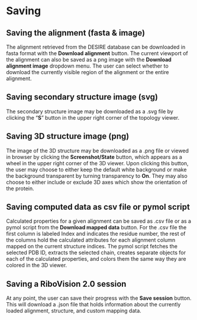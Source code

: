 # Saving
## Saving the alignment (fasta & image)
The alignment retrieved from the DESIRE database can be downloaded in fasta format with the **Download alignment** button. 
The current viewport of the alignment can also be saved as a png image with the **Download alignment image** dropdown menu. 
The user can select whether to download the currently visible region of the alignment or the entire alignment.

## Saving secondary structure image (svg) 
The secondary structure image may be downloaded as a .svg file by clicking the “**S**” button in the upper right corner of the topology viewer. 

## Saving 3D structure image (png) 
The image of the 3D structure may be downloaded as a .png file or viewed in browser by clicking the **Screenshot/State** button, which appears as a wheel in the upper right corner of the 3D viewer. Upon clicking this button, the user may choose to either keep the default white background or make the background transparent by turning transparency to **On**. They may also choose to either include or exclude 3D axes which show the orientation of the protein.

## Saving computed data as csv file or pymol script 
Calculated properties for a given alignment can be saved as .csv file or as a pymol script from the **Download mapped data** button. For the .csv file the first column is labeled Index and indicates the residue number, the rest of the columns hold the calculated attributes for each alignment column mapped on the current structure indices. The pymol script fetches the selected PDB ID, extracts the selected chain, creates separate objects for each of the calculated properties, and colors them the same way they are colored in the 3D viewer.

## Saving a RiboVision 2.0 session
At any point, the user can save their progress with the **Save session** button. This will download a .json file that holds information about the currently loaded alignment, structure, and custom mapping data.
